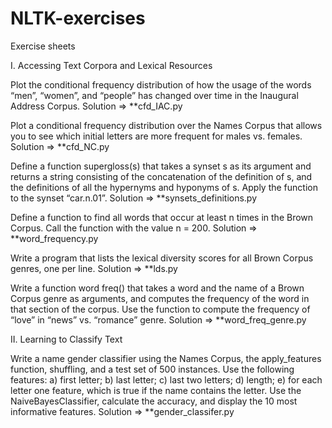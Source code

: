 # NLTK-exercises

Exercise sheets

I. Accessing Text Corpora and Lexical Resources

Plot the conditional frequency distribution of how the usage of the words “men”, “women”,
and “people” has changed over time in the Inaugural Address Corpus.
  Solution => **cfd_IAC.py
 
Plot a conditional frequency distribution over the Names Corpus that allows you to see
which initial letters are more frequent for males vs. females.
  Solution => **cfd_NC.py
  
Define a function supergloss(s) that takes a synset s as its argument and returns a
string consisting of the concatenation of the definition of s, and the definitions of all the
hypernyms and hyponyms of s. Apply the function to the synset “car.n.01”.
  Solution => **synsets_definitions.py
  
Define a function to find all words that occur at least n times in the Brown Corpus. Call
the function with the value n = 200.
  Solution => **word_frequency.py
  
Write a program that lists the lexical diversity scores for all Brown Corpus genres, one
per line.
  Solution => **lds.py
  
Write a function word freq() that takes a word and the name of a Brown Corpus genre
as arguments, and computes the frequency of the word in that section of the corpus. Use
the function to compute the frequency of “love” in “news” vs. “romance” genre.
  Solution => **word_freq_genre.py
  
  
II. Learning to Classify Text

Write a name gender classifier using the Names Corpus, the apply_features function,
shuffling, and a test set of 500 instances. Use the following features:
a) first letter;
b) last letter;
c) last two letters;
d) length;
e) for each letter one feature, which is true if the name contains the letter.
Use the NaiveBayesClassifier, calculate the accuracy, and display the 10 most informative features.
  Solution => **gender_classifer.py
